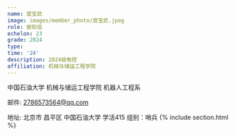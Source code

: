 ```yaml
---
name: 度宝武
image: images/member_photo/度宝武.jpeg
role: 嵌软组
echelon: 23
grade: 2024
type: 
time: '24'
description: 2024级电控
affiliation: 机械与储运工程学院
---
```

中国石油大学 机械与储运工程学院 机器人工程系

邮件: 2786573564@qq.com

地址: 北京市 昌平区  中国石油大学 学活415
组别：哨兵
{% include section.html %}
